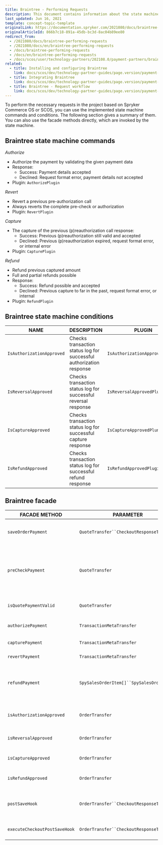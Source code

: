 ```yaml
---
title: Braintree - Performing Requests
description: This document contains information about the state machine commands and conditions for the Braintree module in the Spryker Commerce OS.
last_updated: Jun 16, 2021
template: concept-topic-template
originalLink: https://documentation.spryker.com/2021080/docs/braintree-performing-requests
originalArticleId: 866b7c18-891a-45db-bc3d-8ac04b89ee80
redirect_from:
  - /2021080/docs/braintree-performing-requests
  - /2021080/docs/en/braintree-performing-requests
  - /docs/braintree-performing-requests
  - /docs/en/braintree-performing-requests
  - /docs/scos/user/technology-partners/202108.0/payment-partners/braintree/braintree-technical-details-and-howtos/braintree-performing-requests.html
related:
  - title: Installing and configuring Braintree
    link: docs/scos/dev/technology-partner-guides/page.version/payment-partners/braintree/installing-and-configuring-braintree.html
  - title: Integrating Braintree
    link: docs/scos/dev/technology-partner-guides/page.version/payment-partners/braintree/integrating-braintree.html
  - title: Braintree - Request workflow
    link: docs/scos/dev/technology-partner-guides/page.version/payment-partners/braintree/braintree-request-workflow.html
---
```


To perform the necessary requests in the project based on Spryker Commerce OS or SCOS, you can use the implemented state machine commands and conditions. The following section gives a summary of them. You can also use the facade methods directly, which are invoked by the state machine.

## Braintree state machine commands

*Authorize*

* Authorize the payment by validating the given payment data
* Response:
  - Success: Payment details accepted
  - Declined: Request format error, payment details not accepted
* Plugin: `AuthorizePlugin`

*Revert*

* Revert a previous pre-authorization call
* Always reverts the complete pre-check or authorization
* Plugin: `RevertPlugin`

*Capture*

* The capture of the previous (p)reauthorization call response:
  - Success: Previous (p)reauthorization still valid and accepted
  - Declined: Previous (p)reauthorization expired, request format error, or internal error
* Plugin: `CapturePlugin`

*Refund*

* Refund previous captured amount
* Full and partial refunds possible
* Response:
  - Success: Refund possible and accepted
  - Declined: Previous capture to far in the past, request format error, or internal
* Plugin: `RefundPlugin`

## Braintree state machine conditions

| NAME  | DESCRIPTION  | PLUGIN  |
| --- | --- | --- |
|  `IsAuthorizationApproved` | Checks transaction status log for successful authorization response |  `IsAuthorizationApprovedPlugin` |
|  `IsReversalApproved` | Checks transaction status log for successful reversal response |  `IsReversalApprovedPlugin` |
|  `IsCaptureApproved` | Checks transaction status log for successful capture response |  `IsCaptureApprovedPlungin` |
|  `IsRefundApproved` | Checks transaction status log for successful refund response |  `IsRefundApprovedPlugin` |

## Braintree facade

| FACADE METHOD | PARAMETER | RETURN | DESCRIPTION |
| --- | --- | --- | --- |
|  `saveOrderPayment` | `QuoteTransfer``CheckoutResponseTransfer` | void | Saves order payment method data according to quote and checkout response transfer data. |
|  `preCheckPayment` |  `QuoteTransfer` |  `BraintreeTransactionResponseTransfer` | Sends the preauthorize payment request to the Braintree gateway to retrieve transaction data. Checks that form data matches transaction response data. *This method is deprecated*: use `isQuotePaymentValid()` instead. |
|  `isQuotePaymentValid` |  `QuoteTransfer` |  `BraintreeTransactionResponseTransfer` | Checks that quote has required data to perform a Braintree payment transaction. |
|  `authorizePayment` |  `TransactionMetaTransfer` |  `BraintreeTransactionResponseTransfer` | Processes payment confirmation request to Braintree gateway. |
|  `capturePayment` |  `TransactionMetaTransfer` |  `BraintreeTransactionResponseTransfer` | Processes capture payment request to Braintree gateway. |
|  `revertPayment` |  `TransactionMetaTransfer` |  `BraintreeTransactionResponseTransfer` | Processes cancel payment request to Braintree gateway. |
|  `refundPayment` | `SpySalesOrderItem[]``SpySalesOrder` |  `BraintreeTransactionResponseTransfer` | Calculate `RefundTransfer` for given `$salesOrderItems` and `$salesOrderEntity`.Processes refund request to Braintree gateway by calculated `RefundTransfer`. |
|  `isAuthorizationApproved` |  `OrderTransfer` | bool | Checks if pre-authorization API request got success response from Braintree gateway. |
|  `isReversalApproved` |  `OrderTransfer` | bool | Checks if cancel API request got success response from Braintree gateway. |
|  `isCaptureApproved` |  `OrderTransfer` | bool | Checks if capture API request got success response from Braintree gateway. |
|  `isRefundApproved` |  `OrderTransfer` | bool | Checks if refund API request got success response from Braintree gateway. |
|  `postSaveHook` | `OrderTransfer``CheckoutResponseTransfer` |  `CheckoutResponseTransfer` | Executes the post-save hook. *This method is deprecated*: use `executeCheckoutPostSaveHook()` instead. |
|  `executeCheckoutPostSaveHook` | `OrderTransfer``CheckoutResponseTransfer` |  `CheckoutResponseTransfer` | Executes the Braintree payment transaction after saving an order. |
